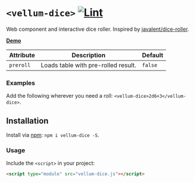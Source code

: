 # `<vellum-dice>` [![Lint](https://github.com/grislyeye/roll/actions/workflows/lint-and-test.yml/badge.svg)](https://github.com/grislyeye/vellum-dice/actions/workflows/lint-and-test.yml)

Web component and interactive dice roller. Inspired by [javalent/dice-roller](https://github.com/javalent/dice-roller).

**[Demo](https://grislyeye.github.io/vellum-dice/)**

| Attribute | Description                         | Default |
| --------- | ----------------------------------- | ------- |
| `preroll` | Loads table with pre-rolled result. | `false` |

### Examples

Add the following wherever you need a roll: `<vellum-dice>2d6+3</vellum-dice>`.

## Installation

Install via [npm](https://www.npmjs.com/package/@daviddarnes/component-name): `npm i vellum-dice -S`.

### Usage

Include the `<script>` in your project:

```html
<script type="module" src="vellum-dice.js"></script>
```
